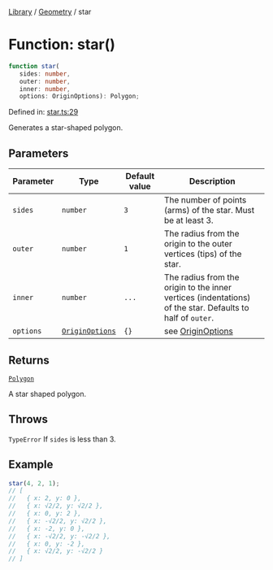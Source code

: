 <!-- markdownlint-disable -->
<!-- cspell: disable -->
[Library](../index.md) / [Geometry](./index.md) / star

# Function: star()

```ts
function star(
   sides: number, 
   outer: number, 
   inner: number, 
   options: OriginOptions): Polygon;
```

Defined in: [star.ts:29](https://github.com/technobuddha/library/blob/main/src/star.ts#L29)

Generates a star-shaped polygon.

## Parameters

| Parameter | Type | Default value | Description |
| ------ | ------ | ------ | ------ |
| `sides` | `number` | `3` | The number of points (arms) of the star. Must be at least 3. |
| `outer` | `number` | `1` | The radius from the origin to the outer vertices (tips) of the star. |
| `inner` | `number` | `...` | The radius from the origin to the inner vertices (indentations) of the star. Defaults to half of `outer`. |
| `options` | [`OriginOptions`](OriginOptions.md) | `{}` | see [OriginOptions](OriginOptions.md) |

## Returns

[`Polygon`](Polygon.md)

A star shaped polygon.

## Throws

`TypeError` If `sides` is less than 3.

## Example

```typescript
star(4, 2, 1);
// [
//   { x: 2, y: 0 },
//   { x: √2/2, y: √2/2 },
//   { x: 0, y: 2 },
//   { x: -√2/2, y: √2/2 },
//   { x: -2, y: 0 },
//   { x: -√2/2, y: -√2/2 },
//   { x: 0, y: -2 },
//   { x: √2/2, y: -√2/2 }
// ]
```

